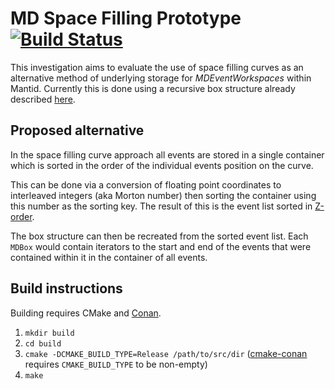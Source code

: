# MD Space Filling Prototype [![Build Status](https://travis-ci.org/DMSC-Instrument-Data/MDSpaceFillingPrototype.svg?branch=master)](https://travis-ci.org/DMSC-Instrument-Data/MDSpaceFillingPrototype)

This investigation aims to evaluate the use of space filling curves as an
alternative method of underlying storage for *MDEventWorkspaces* within Mantid.
Currently this is done using a recursive box structure already described
[here](https://github.com/DMSC-Instrument-Data/documents/blob/master/investigations/MultiDimensionalInvestigation/md_data_structures/md_event.md).

## Proposed alternative

In the space filling curve approach all events are stored in a single container
which is sorted in the order of the individual events position on the curve.

This can be done via a conversion of floating point coordinates to interleaved
integers (aka Morton number) then sorting the container using this number as the
sorting key. The result of this is the event list sorted in
[Z-order](https://en.wikipedia.org/wiki/Z-order_curve).

The box structure can then be recreated from the sorted event list. Each `MDBox`
would contain iterators to the start and end of the events that were contained
within it in the container of all events.

## Build instructions

Building requires CMake and [Conan](https://conan.io/).

1. `mkdir build`
2. `cd build`
3. `cmake -DCMAKE_BUILD_TYPE=Release /path/to/src/dir`
   ([cmake-conan](https://github.com/conan-io/cmake-conan) requires
   `CMAKE_BUILD_TYPE` to be non-empty)
4. `make`
